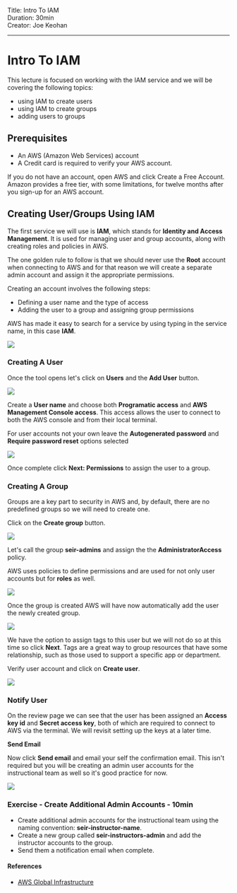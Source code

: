 Title: Intro To IAM<br>
Duration: 30min <br>
Creator:  Joe Keohan<br>

---

# Intro To IAM 

This lecture is focused on working with the IAM service and we will be covering the following topics:

- using IAM to create users
- using IAM to create groups
- adding users to groups

## Prerequisites

- An AWS (Amazon Web Services) account
- A Credit card is required to verify your AWS account.

If you do not have an account, open AWS and click Create a Free Account. Amazon provides a free tier, with some limitations, for twelve months after you sign-up for an AWS account.

## Creating User/Groups Using IAM

The first service we will use is **IAM**, which stands for **Identity and Access Management**.  It is used for managing user and group accounts, along with creating roles and policies in AWS.  

The one golden rule to follow is that we should never use the **Root** account when connecting to AWS and for that reason  we will create a separate admin account and assign it the appropriate permissions. 

Creating an account involves the following steps:

- Defining a user name and the type of access
- Adding the user to a group and assigning group permissions

AWS has made it easy to search for a service by using typing in the service name, in this case **IAM**. 

<img src="https://i.imgur.com/TDjx7Uj.png">

### Creating A User

Once the tool opens let's click on **Users** and the **Add User** button. 

<img src="https://i.imgur.com/8R2M1iN.png">

Create a **User name** and choose both **Programatic access** and **AWS Management Console access**.  This access allows the user to connect to both the AWS console and from their local terminal. 

For user accounts not your own leave the **Autogenerated password** and **Require password reset** options selected

<img src="https://i.imgur.com/AiNBB9T.png">

Once complete click **Next: Permissions** to assign the user to a group. 

### Creating A Group

Groups are a key part to security in AWS and, by default, there are no predefined groups so we will need to create one. 

Click on the **Create group** button.

<img src="https://i.imgur.com/Lx3ah8x.png">

Let's call the group **seir-admins** and assign the the **AdministratorAccess** policy. 

AWS uses policies to define permissions and are used for not only user accounts but for **roles** as well. 



<img src="https://i.imgur.com/4gsJoZU.png">

Once the group is created AWS will have now automatically add the user the newly created group.


<img src="https://i.imgur.com/IIg6Ce5.png" >

We have the option to assign tags to this user but we will not do so at this time so click **Next**.  Tags are a great way to group resources that have some relationship, such as those used to support a specific app or department. 

Verify user account and click on **Create user**.

<img src="https://i.imgur.com/6iJsEzc.png">

### Notify User

On the review page we can see that the user has been assigned an **Access key id** and **Secret access key**, both of which are required to connect to AWS via the terminal.  We will revisit setting up the keys at a later time. 


**Send Email**

Now click **Send email** and email your self the confirmation email. This isn't required but you will be creating an admin user accounts for the instructional team as well so it's good practice for now. 

<img src="https://i.imgur.com/EMwAWzz.png">

### Exercise - Create Additional Admin Accounts - 10min

- Create additional admin accounts for the instructional team using the naming convention:  **seir-instructor-name**. 
- Create a new group called **seir-instructors-admin** and add the instructor accounts to the group.
- Send them a notification email when complete. 

#### References

- [AWS Global Infrastructure](https://jayendrapatil.com/aws-regions-availability-zones-and-edge-locations/)